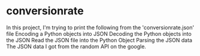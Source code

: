# conversionrate
In this project, I'm trying to print the following from the 'conversionrate.json' file  Encoding a Python objects into JSON Decoding the Python objects into the JSON Read the JSON file into the Python Object Parsing the JSON data  The JSON data I got from the random API on the google.
